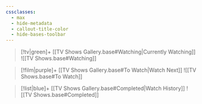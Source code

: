 ```yaml
---
cssclasses:
  - max
  - hide-metadata
  - callout-title-color
  - hide-bases-toolbar
---
```


> [!tv|green]+ [[TV Shows Gallery.base#Watching|Currently Watching]]
> ![[TV Shows.base#Watching]]

> [!film|purple]+ [[TV Shows Gallery.base#To Watch|Watch Next]]
> ![[TV Shows.base#To Watch]]

> [!list|blue]+ [[TV Shows Gallery.base#Completed|Watch History]]
> ![[TV Shows.base#Completed]]
